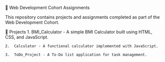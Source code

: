 📌 Web Development Cohort Assignments

This repository contains projects and assignments completed as part of the Web Development Cohort.

📂 Projects
	1.	BMI_Calculator - A simple BMI Calculator built using HTML, CSS, and JavaScript.
 
	2.	Calculator - A functional calculator implemented with JavaScript.
 
	3.	ToDo_Project - A To-Do list application for task management.
